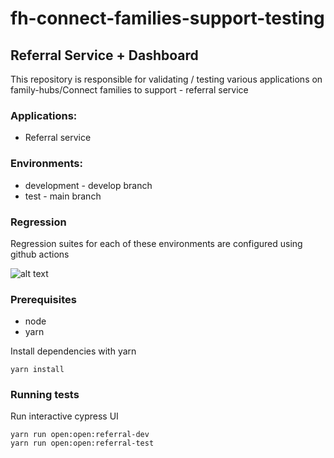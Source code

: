 # fh-connect-families-support-testing
## Referral Service + Dashboard

This repository is responsible for validating / testing various applications on family-hubs/Connect families to support - referral service 

### Applications:

- Referral service

### Environments:

- development - develop branch
- test - main branch

### Regression 
Regression suites for each of these environments are configured using github actions

![alt text](https://github.com/DFE-Digital/fh-connect-families-support-testing/actions/workflows/test-referralUi-regression.yml/badge.svg)


### Prerequisites

- node
- yarn

Install dependencies with yarn

```shell
yarn install
```

### Running tests

Run interactive cypress UI

```shell
yarn run open:open:referral-dev
yarn run open:open:referral-test
```
